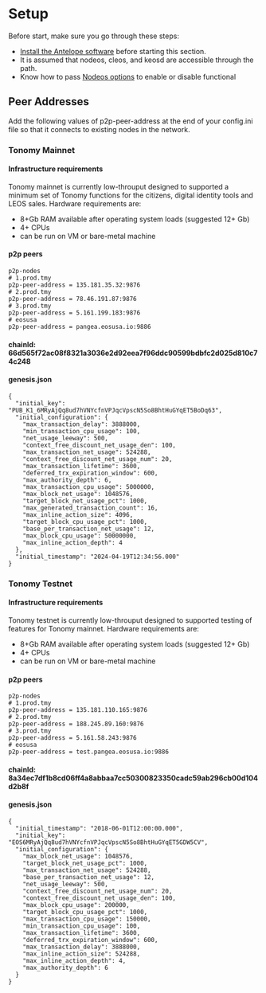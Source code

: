 # Setup

Before start, make sure you go through these steps:

* [Install the Antelope software](https://docs.eosnetwork.com/manuals/leap/v3.2.3/install/) before starting this section.
* It is assumed that nodeos, cleos, and keosd are accessible through the path.&#x20;
* Know how to pass [Nodeos options](https://docs.eosnetwork.com/manuals/leap/v3.2.3/nodeos/usage/nodeos-options) to enable or disable functional

## Peer Addresses

Add the following values of p2p-peer-address at the end of your config.ini file so that it connects to existing nodes in the network.

### Tonomy Mainnet

#### Infrastructure requirements

Tonomy mainnet is currently low-throuput designed to supported a minimum set of Tonomy functions for the citizens, digital identity tools and LEOS sales. Hardware requirements are:

* 8+Gb RAM available after operating system loads (suggested 12+ Gb)
* 4+ CPUs
* can be run on VM or bare-metal machine

#### p2p peers

```
p2p-nodes
# 1.prod.tmy
p2p-peer-address = 135.181.35.32:9876
# 2.prod.tmy
p2p-peer-address = 78.46.191.87:9876
# 3.prod.tmy
p2p-peer-address = 5.161.199.183:9876
# eosusa
p2p-peer-address = pangea.eosusa.io:9886
```

#### chainId: 66d565f72ac08f8321a3036e2d92eea7f96ddc90599bdbfc2d025d810c74c248

#### genesis.json

```
{
  "initial_key": "PUB_K1_6MRyAjQq8ud7hVNYcfnVPJqcVpscN5So8BhtHuGYqET5BoDq63",
  "initial_configuration": {
    "max_transaction_delay": 3888000,
    "min_transaction_cpu_usage": 100,
    "net_usage_leeway": 500,
    "context_free_discount_net_usage_den": 100,
    "max_transaction_net_usage": 524288,
    "context_free_discount_net_usage_num": 20,
    "max_transaction_lifetime": 3600,
    "deferred_trx_expiration_window": 600,
    "max_authority_depth": 6,
    "max_transaction_cpu_usage": 5000000,
    "max_block_net_usage": 1048576,
    "target_block_net_usage_pct": 1000,
    "max_generated_transaction_count": 16,
    "max_inline_action_size": 4096,
    "target_block_cpu_usage_pct": 1000,
    "base_per_transaction_net_usage": 12,
    "max_block_cpu_usage": 50000000,
    "max_inline_action_depth": 4
  },
  "initial_timestamp": "2024-04-19T12:34:56.000"
}
```

### Tonomy Testnet

#### Infrastructure requirements

Tonomy testnet is currently low-throuput designed to supported testing of features for Tonomy mainnet. Hardware requirements are:

* 8+Gb RAM available after operating system loads (suggested 12+ Gb)
* 4+ CPUs
* can be run on VM or bare-metal machine

#### p2p peers

```
p2p-nodes
# 1.prod.tmy
p2p-peer-address = 135.181.110.165:9876
# 2.prod.tmy
p2p-peer-address = 188.245.89.160:9876
# 3.prod.tmy
p2p-peer-address = 5.161.58.243:9876
# eosusa
p2p-peer-address = test.pangea.eosusa.io:9886
```

#### chainId: 8a34ec7df1b8cd06ff4a8abbaa7cc50300823350cadc59ab296cb00d104d2b8f

#### genesis.json

```
{
  "initial_timestamp": "2018-06-01T12:00:00.000",
  "initial_key": "EOS6MRyAjQq8ud7hVNYcfnVPJqcVpscN5So8BhtHuGYqET5GDW5CV",
  "initial_configuration": {
    "max_block_net_usage": 1048576,
    "target_block_net_usage_pct": 1000,
    "max_transaction_net_usage": 524288,
    "base_per_transaction_net_usage": 12,
    "net_usage_leeway": 500,
    "context_free_discount_net_usage_num": 20,
    "context_free_discount_net_usage_den": 100,
    "max_block_cpu_usage": 200000,
    "target_block_cpu_usage_pct": 1000,
    "max_transaction_cpu_usage": 150000,
    "min_transaction_cpu_usage": 100,
    "max_transaction_lifetime": 3600,
    "deferred_trx_expiration_window": 600,
    "max_transaction_delay": 3888000,
    "max_inline_action_size": 524288,
    "max_inline_action_depth": 4,
    "max_authority_depth": 6
  }
}
```

